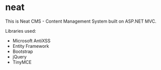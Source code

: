 # neat
This is Neat CMS - Content Management System built on ASP.NET MVC.

Libraries used:
<ul>
 <li>Microsoft AntiXSS</li>
 <li>Entity Framework</li>
 <li>Bootstrap</li>
 <li>jQuery</li>
 <li>TinyMCE</li>
</ul>
